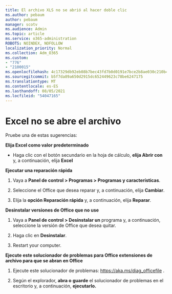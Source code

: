 ```yaml
---
title: El archivo XLS no se abrió al hacer doble clic
ms.author: pebaum
author: pebaum
manager: scotv
ms.audience: Admin
ms.topic: article
ms.service: o365-administration
ROBOTS: NOINDEX, NOFOLLOW
localization_priority: Normal
ms.collection: Adm_O365
ms.custom:
- "776"
- "2100015"
ms.openlocfilehash: 4c17329db92eb08b7bec43fd7b0d0191e7bce2b8ae030c210b46baf6b76e9bbf
ms.sourcegitcommit: b5f7da89a650d2915dc652449623c78be6247175
ms.translationtype: MT
ms.contentlocale: es-ES
ms.lasthandoff: 08/05/2021
ms.locfileid: "54047165"
---
```

# <a name="excel-file-doesnt-open"></a>Excel no se abre el archivo

Pruebe una de estas sugerencias:

**Elija Excel como valor predeterminado**

* Haga clic con el botón secundario en la hoja de cálculo, **elija Abrir con** y, a continuación, elija **Excel**

**Ejecutar una reparación rápida**

1. Vaya a **Panel de control > Programas > Programas y características**.

2. Seleccione el Office que desea reparar y, a continuación, elija **Cambiar**.

3. Elija la **opción Reparación rápida** y, a continuación, elija **Reparar**.

**Desinstalar versiones de Office que no use**

1. Vaya a **Panel de control > Desinstalar un** programa y, a continuación, seleccione la versión de Office que desea quitar.

2. Haga clic en **Desinstalar**.

3. Restart your computer.

**Ejecute este solucionador de problemas para Office extensiones de archivo para que se abran en Office**

1. Ejecute este solucionador de problemas: https://aka.ms/diag_officefile .

2. Según el explorador, **abra o** **guarde** el solucionador de problemas en el escritorio y, a continuación, **ejecutarlo.**
